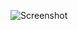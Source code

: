 ![Screenshot](https://raw.githubusercontent.com/Cryakl/Ultimate-RAT-Collection/refs/heads/main/LimeRat/LimeRAT%20v0.1.9.2/Screenshot.png)
